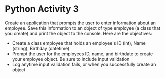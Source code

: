 # Python Activity 3

Create an application that prompts the user to enter information about an employee. Save this information to an object of type employee (a class that you create) and print the object to the console. Here are the objectives:

- Create a class employee that holds an employee's ID (int), Name (string), Birthday (datetime)
- Prompt the user for the employees ID, name, and birthdate to create your employee object. Be sure to include input validation
- Log anytime input validation fails, or when you successfully create an object